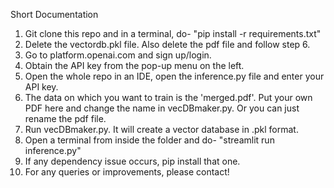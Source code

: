 <heading>Short Documentation<heading>

1. Git clone this repo and in a terminal, do- "pip install -r requirements.txt"
2. Delete the vectordb.pkl file. Also delete the pdf file and follow step 6.
3. Go to platform.openai.com and sign up/login.
4. Obtain the API key from the pop-up menu on the left.
5. Open the whole repo in an IDE, open the inference.py file and enter your API key. 
6. The data on which you want to train is the 'merged.pdf'. Put your own PDF here and change the name in vecDBmaker.py. Or you can just rename the pdf file.
7. Run vecDBmaker.py. It will create a vector database in .pkl format.
8. Open a terminal from inside the folder and do- "streamlit run inference.py"
9. If any dependency issue occurs, pip install that one.
10. For any queries or improvements, please contact!
